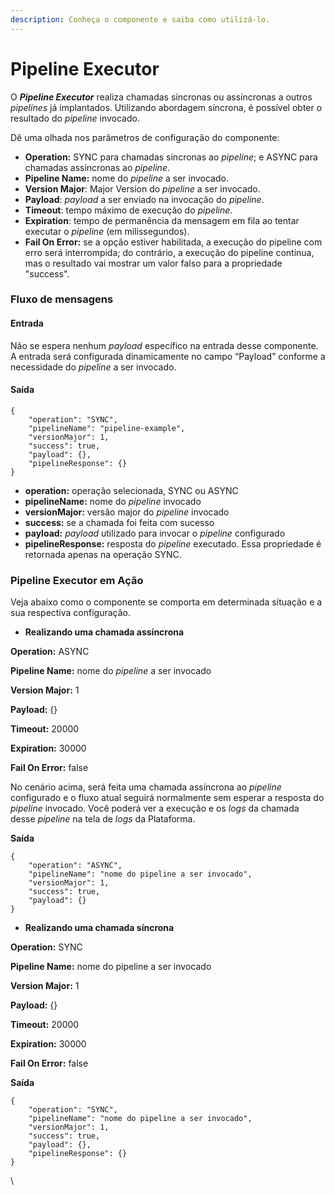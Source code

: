 ```yaml
---
description: Conheça o componente e saiba como utilizá-lo.
---
```


# Pipeline Executor

O _**Pipeline Executor**_ realiza chamadas síncronas ou assíncronas a outros _pipelines_ já implantados. Utilizando abordagem síncrona, é possível obter o resultado do _pipeline_ invocado.

Dê uma olhada nos parâmetros de configuração do componente:

* **Operation:** SYNC para chamadas síncronas ao _pipeline_; e ASYNC para chamadas assíncronas ao _pipeline_.
* **Pipeline Name:** nome do _pipeline_ a ser invocado.
* **Version Major**: Major Version do _pipeline_ a ser invocado.
* **Payload**: _payload_ a ser enviado na invocação do _pipeline_.
* **Timeout**: tempo máximo de execução do _pipeline_.
* **Expiration**: tempo de permanência da mensagem em fila ao tentar executar o _pipeline_ (em milissegundos).
* **Fail On Error:** se a opção estiver habilitada, a execução do pipeline com erro será interrompida; do contrário, a execução do pipeline continua, mas o resultado vai mostrar um valor falso para a propriedade "success".

### Fluxo de mensagens <a href="#fluxo-de-mensagens" id="fluxo-de-mensagens"></a>

#### Entrada <a href="#entrada" id="entrada"></a>

Não se espera nenhum _payload_ específico na entrada desse componente. A entrada será configurada dinamicamente no campo “Payload” conforme a necessidade do _pipeline_ a ser invocado.

#### Saída <a href="#sada" id="sada"></a>

```
{
    "operation": "SYNC",
    "pipelineName": "pipeline-example",
    "versionMajor": 1,
    "success": true,
    "payload": {},
    "pipelineResponse": {}
}
```

* **operation:** operação selecionada, SYNC ou ASYNC
* **pipelineName:** nome do _pipeline_ invocado
* **versionMajor:** versão major do _pipeline_ invocado
* **success:** se a chamada foi feita com sucesso
* **payload:** _payload_ utilizado para invocar o _pipeline_ configurado
* **pipelineResponse:** resposta do _pipeline_ executado. Essa propriedade é retornada apenas na operação SYNC.

### Pipeline Executor em Ação <a href="#pipeline-executor-em-ao" id="pipeline-executor-em-ao"></a>

Veja abaixo como o componente se comporta em determinada situação e a sua respectiva configuração.

* **Realizando uma chamada assíncrona**

**Operation:** ASYNC

**Pipeline Name:** nome do _pipeline_ a ser invocado

**Version Major:** 1

**Payload:** {}

**Timeout:** 20000

**Expiration:** 30000

**Fail On Error:** false

No cenário acima, será feita uma chamada assíncrona ao _pipeline_ configurado e o fluxo atual seguirá normalmente sem esperar a resposta do _pipeline_ invocado. Você poderá ver a execução e os _logs_ da chamada desse _pipeline_ na tela de _logs_ da Plataforma.

**Saída**

```
{
    "operation": "ASYNC",
    "pipelineName": "nome do pipeline a ser invocado",
    "versionMajor": 1,
    "success": true,
    "payload": {}
}
```

* **Realizando uma chamada síncrona**

**Operation:** SYNC

**Pipeline Name:** nome do pipeline a ser invocado

**Version Major:** 1

**Payload:** {}

**Timeout:** 20000

**Expiration:** 30000

**Fail On Error:** false

**Saída**

```
{
    "operation": "SYNC",
    "pipelineName": "nome do pipeline a ser invocado",
    "versionMajor": 1,
    "success": true,
    "payload": {},
    "pipelineResponse": {}
}
```

\
